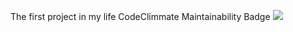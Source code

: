 The first project in my life
CodeClimmate Maintainability Badge
<a href="https://codeclimate.com/github/charadri/python-project-lvl1/maintainability"><img src="https://api.codeclimate.com/v1/badges/22b16bc040422c9e497a/maintainability" /></a>
